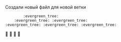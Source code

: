 Создали новый файл для новой ветки

            :evergreen_tree:
        :evergreen_tree: :evergreen_tree:
    :evergreen_tree: :evergreen_tree: :evergreen_tree:
:evergreen_tree: :evergreen_tree: :evergreen_tree: :evergreen_tree: